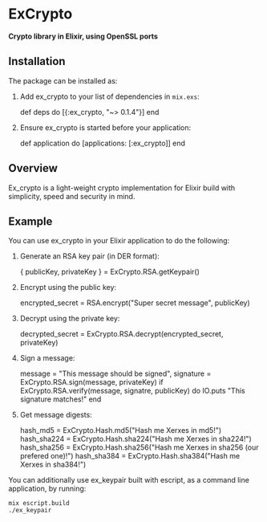 # ExCrypto

**Crypto library in Elixir, using OpenSSL ports**

## Installation

The package can be installed as:

  1. Add ex_crypto to your list of dependencies in `mix.exs`:

        def deps do
          [{:ex_crypto, "~> 0.1.4"}]
        end

  2. Ensure ex_crypto is started before your application:

        def application do
          [applications: [:ex_crypto]]
        end

## Overview

Ex_crypto is a light-weight crypto implementation for Elixir build with simplicity, speed and security in mind.

## Example

You can use ex_crypto in your Elixir application to do the following:

  1. Generate an RSA key pair (in DER format):

        { publicKey, privateKey } = ExCrypto.RSA.getKeypair()

  2. Encrypt using the public key:

        encrypted_secret = RSA.encrypt("Super secret message", publicKey)

  3. Decrypt using the private key:

        decrypted_secret = ExCrypto.RSA.decrypt(encrypted_secret, privateKey)

  4. Sign a message:

        message = "This message should be signed",
        signature = ExCrypto.RSA.sign(message, privateKey)
        if ExCrypto.RSA.verify(message, signatre, publicKey) do
          IO.puts "This signature matches!"
        end

  5. Get message digests:

        hash_md5 = ExCrypto.Hash.md5("Hash me Xerxes in md5!")
        hash_sha224 = ExCrypto.Hash.sha224("Hash me Xerxes in sha224!")
        hash_sha256 = ExCrypto.Hash.sha256("Hash me Xerxes in sha256 (our prefered one)!")
        hash_sha384 = ExCrypto.Hash.sha384("Hash me Xerxes in sha384!")

You can additionally use ex_keypair built with escript, as a command line application, by running:

    mix escript.build
    ./ex_keypair

